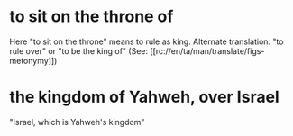 # to sit on the throne of

Here "to sit on the throne" means to rule as king. Alternate translation: "to rule over" or "to be the king of" (See: [[rc://en/ta/man/translate/figs-metonymy]])

# the kingdom of Yahweh, over Israel

"Israel, which is Yahweh's kingdom"

